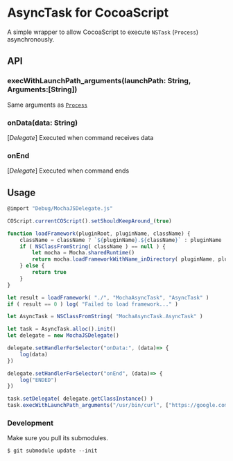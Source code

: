 
# AsyncTask for CocoaScript

A simple wrapper to allow CocoaScript to execute `NSTask` (`Process`) asynchronously.

## API

### execWithLaunchPath_arguments(launchPath: String, Arguments:[String])

Same arguments as [`Process`](https://developer.apple.com/reference/foundation/process)

### onData(data: String)
[*Delegate*] Executed when command receives data

### onEnd
[*Delegate*] Executed when command ends


## Usage
```javascript
@import "Debug/MochaJSDelegate.js"

COScript.currentCOScript().setShouldKeepAround_(true)

function loadFramework(pluginRoot, pluginName, className) {
    className = className ? `${pluginName}.${className}` : pluginName
    if ( NSClassFromString( className ) == null ) {
        let mocha = Mocha.sharedRuntime()
        return mocha.loadFrameworkWithName_inDirectory( pluginName, pluginRoot )
    } else {
        return true
    }
}

let result = loadFramework( "./", "MochaAsyncTask", "AsyncTask" )
if ( result == 0 ) log( "Failed to load framework..." )

let AsyncTask = NSClassFromString( "MochaAsyncTask.AsyncTask" )

let task = AsyncTask.alloc().init()
let delegate = new MochaJSDelegate()

delegate.setHandlerForSelector("onData:", (data)=> {
    log(data)
})

delegate.setHandlerForSelector("onEnd", (data)=> {
    log("ENDED")
})

task.setDelegate( delegate.getClassInstance() )
task.execWithLaunchPath_arguments("/usr/bin/curl", ["https://google.com"])
```

### Development

Make sure you pull its submodules.

```
$ git submodule update --init
```
